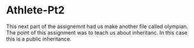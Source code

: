 # Athlete-Pt2
This next part of the assignemnt had us make another file called olympian. The point of this assignment was to teach us about inheritanc. In this case this is a public inheritance.
